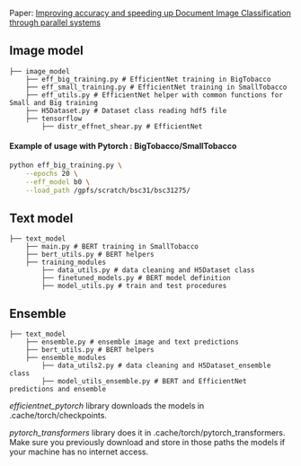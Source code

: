 Paper: [Improving accuracy and speeding up Document Image Classification through parallel systems]()

## Image model

```
├── image_model
	├── eff_big_training.py # EfficientNet training in BigTobacco
	├── eff_small_training.py # EfficientNet training in SmallTobacco
	├── eff_utils.py # EfficientNet helper with common functions for Small and Big training
	├── H5Dataset.py # Dataset class reading hdf5 file
	├── tensorflow
		├── distr_effnet_shear.py # EfficientNet
```

#### Example of usage with Pytorch : BigTobacco/SmallTobacco

```bash
python eff_big_training.py \
	--epochs 20 \
	--eff_model b0 \
	--load_path /gpfs/scratch/bsc31/bsc31275/
```

## Text model

```
├── text_model
	├── main.py # BERT training in SmallTobacco
	├── bert_utils.py # BERT helpers
	├── training_modules
		├── data_utils.py # data cleaning and H5Dataset class
		├── finetuned_models.py # BERT model definition
		├── model_utils.py # train and test procedures
```

## Ensemble

```
├── text_model
	├── ensemble.py # ensemble image and text predictions
	├── bert_utils.py # BERT helpers
	├── ensemble_modules
		├── data_utils2.py # data cleaning and H5Dataset_ensemble class
		├── model_utils_ensemble.py # BERT and EfficientNet predictions and ensemble
```

_efficientnet_pytorch_ library downloads the models in .cache/torch/checkpoints.

_pytorch_transformers_ library does it in .cache/torch/pytorch_transformers. Make sure you previously download and store in those paths the models if your machine has no internet access.
